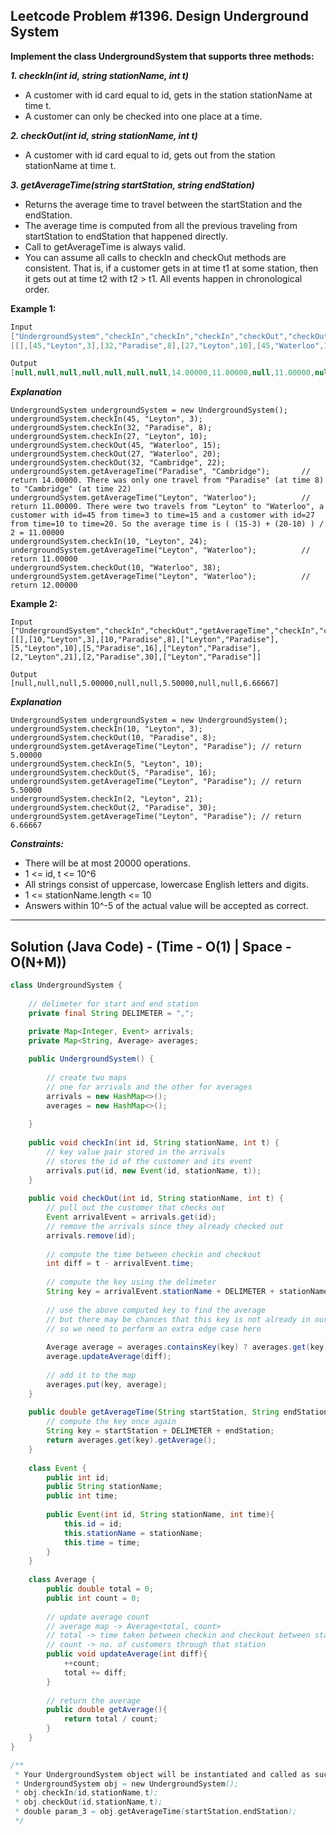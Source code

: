 ## Leetcode Problem #1396. Design Underground System

**Implement the class UndergroundSystem that supports three methods:**

***1. checkIn(int id, string stationName, int t)***
- A customer with id card equal to id, gets in the station stationName at time t.
- A customer can only be checked into one place at a time.

***2. checkOut(int id, string stationName, int t)***
- A customer with id card equal to id, gets out from the station stationName at time t.

***3. getAverageTime(string startStation, string endStation)***
- Returns the average time to travel between the startStation and the endStation.
- The average time is computed from all the previous traveling from startStation to endStation that happened directly.
- Call to getAverageTime is always valid.
- You can assume all calls to checkIn and checkOut methods are consistent. That is, if a customer gets in at time t1 at some station, then it gets out at time t2 with t2 > t1. All events happen in chronological order.

**Example 1:**

```java
Input
["UndergroundSystem","checkIn","checkIn","checkIn","checkOut","checkOut","checkOut","getAverageTime","getAverageTime","checkIn","getAverageTime","checkOut","getAverageTime"]
[[],[45,"Leyton",3],[32,"Paradise",8],[27,"Leyton",10],[45,"Waterloo",15],[27,"Waterloo",20],[32,"Cambridge",22],["Paradise","Cambridge"],["Leyton","Waterloo"],[10,"Leyton",24],["Leyton","Waterloo"],[10,"Waterloo",38],["Leyton","Waterloo"]]

Output
[null,null,null,null,null,null,null,14.00000,11.00000,null,11.00000,null,12.00000]
```
***Explanation***
```
UndergroundSystem undergroundSystem = new UndergroundSystem();
undergroundSystem.checkIn(45, "Leyton", 3);
undergroundSystem.checkIn(32, "Paradise", 8);
undergroundSystem.checkIn(27, "Leyton", 10);
undergroundSystem.checkOut(45, "Waterloo", 15);
undergroundSystem.checkOut(27, "Waterloo", 20);
undergroundSystem.checkOut(32, "Cambridge", 22);
undergroundSystem.getAverageTime("Paradise", "Cambridge");       // return 14.00000. There was only one travel from "Paradise" (at time 8) to "Cambridge" (at time 22)
undergroundSystem.getAverageTime("Leyton", "Waterloo");          // return 11.00000. There were two travels from "Leyton" to "Waterloo", a customer with id=45 from time=3 to time=15 and a customer with id=27 from time=10 to time=20. So the average time is ( (15-3) + (20-10) ) / 2 = 11.00000
undergroundSystem.checkIn(10, "Leyton", 24);
undergroundSystem.getAverageTime("Leyton", "Waterloo");          // return 11.00000
undergroundSystem.checkOut(10, "Waterloo", 38);
undergroundSystem.getAverageTime("Leyton", "Waterloo");          // return 12.00000
```

**Example 2:**

```
Input
["UndergroundSystem","checkIn","checkOut","getAverageTime","checkIn","checkOut","getAverageTime","checkIn","checkOut","getAverageTime"]
[[],[10,"Leyton",3],[10,"Paradise",8],["Leyton","Paradise"],[5,"Leyton",10],[5,"Paradise",16],["Leyton","Paradise"],[2,"Leyton",21],[2,"Paradise",30],["Leyton","Paradise"]]

Output
[null,null,null,5.00000,null,null,5.50000,null,null,6.66667]
```
***Explanation***
```
UndergroundSystem undergroundSystem = new UndergroundSystem();
undergroundSystem.checkIn(10, "Leyton", 3);
undergroundSystem.checkOut(10, "Paradise", 8);
undergroundSystem.getAverageTime("Leyton", "Paradise"); // return 5.00000
undergroundSystem.checkIn(5, "Leyton", 10);
undergroundSystem.checkOut(5, "Paradise", 16);
undergroundSystem.getAverageTime("Leyton", "Paradise"); // return 5.50000
undergroundSystem.checkIn(2, "Leyton", 21);
undergroundSystem.checkOut(2, "Paradise", 30);
undergroundSystem.getAverageTime("Leyton", "Paradise"); // return 6.66667
```

***Constraints:***

- There will be at most 20000 operations.
- 1 <= id, t <= 10^6
- All strings consist of uppercase, lowercase English letters and digits.
- 1 <= stationName.length <= 10
- Answers within 10^-5 of the actual value will be accepted as correct.

---

## Solution (Java Code) - (Time - O(1)  |   Space - O(N+M))

```java
class UndergroundSystem {
    
    // delimeter for start and end station
    private final String DELIMETER = ",";
    
    private Map<Integer, Event> arrivals;
    private Map<String, Average> averages;

    public UndergroundSystem() {
        
        // create two maps
        // one for arrivals and the other for averages
        arrivals = new HashMap<>();
        averages = new HashMap<>();
        
    }
    
    public void checkIn(int id, String stationName, int t) {
        // key value pair stored in the arrivals
        // stores the id of the customer and its event
        arrivals.put(id, new Event(id, stationName, t));
    }
    
    public void checkOut(int id, String stationName, int t) {
        // pull out the customer that checks out
        Event arrivalEvent = arrivals.get(id);
        // remove the arrivals since they already checked out
        arrivals.remove(id);
        
        // compute the time between checkin and checkout
        int diff = t - arrivalEvent.time; 
        
        // compute the key using the delimeter
        String key = arrivalEvent.stationName + DELIMETER + stationName;
        
        // use the above computed key to find the average
        // but there may be chances that this key is not already in our map
        // so we need to perform an extra edge case here
        
        Average average = averages.containsKey(key) ? averages.get(key) : new Average();
        average.updateAverage(diff);
        
        // add it to the map
        averages.put(key, average);
    }
    
    public double getAverageTime(String startStation, String endStation) {
        // compute the key once again
        String key = startStation + DELIMETER + endStation;
        return averages.get(key).getAverage();
    }
    
    class Event {
        public int id;
        public String stationName;
        public int time;
        
        public Event(int id, String stationName, int time){
            this.id = id;
            this.stationName = stationName;
            this.time = time;
        }
    }
    
    class Average {
        public double total = 0;
        public int count = 0;
        
        // update average count
        // average map -> Average<total, count>
        // total -> time taken between checkin and checkout between stations
        // count -> no. of customers through that station
        public void updateAverage(int diff){
            ++count;
            total += diff;
        }
        
        // return the average
        public double getAverage(){
            return total / count;
        }
    }
}

/**
 * Your UndergroundSystem object will be instantiated and called as such:
 * UndergroundSystem obj = new UndergroundSystem();
 * obj.checkIn(id,stationName,t);
 * obj.checkOut(id,stationName,t);
 * double param_3 = obj.getAverageTime(startStation,endStation);
 */
```
